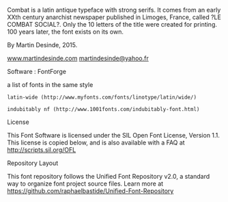 
Combat is a latin antique typeface with strong serifs. It comes from an early XXth century anarchist newspaper published in Limoges, France, called ?LE COMBAT SOCIAL?. Only the 10 letters of the title were created for printing. 100 years later, the font exists on its own.

By Martin Desinde, 2015.

www.martindesinde.com 
martindesinde@yahoo.fr

Software : FontForge

a list of fonts in the same style
  
	latin-wide (http://www.myfonts.com/fonts/linotype/latin/wide/)

	indubitably nf (http://www.1001fonts.com/indubitably-font.html)


License

This Font Software is licensed under the SIL Open Font License, Version 1.1. 
This license is copied below, and is also available with a FAQ at 
http://scripts.sil.org/OFL


Repository Layout

This font repository follows the Unified Font Repository v2.0, 
a standard way to organize font project source files. Learn more at 
https://github.com/raphaelbastide/Unified-Font-Repository

